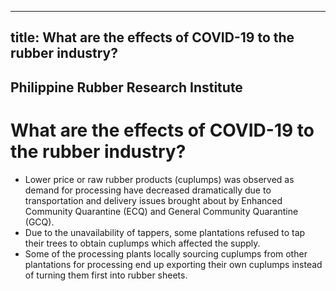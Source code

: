--- 
 title: What are the effects of COVID-19 to the rubber industry?
 ---

## Philippine Rubber Research Institute

# What are the effects of COVID-19 to the rubber industry?


 - Lower price or raw rubber products (cuplumps) was observed as demand for processing have decreased dramatically due to transportation and delivery issues brought about by Enhanced Community Quarantine (ECQ) and General Community Quarantine (GCQ). 
 - Due to the unavailability of tappers, some plantations refused to tap their trees to obtain cuplumps which affected the supply. 
 - Some of the processing plants locally sourcing cuplumps from other plantations for processing end up exporting their own cuplumps instead of turning them first into rubber sheets.
